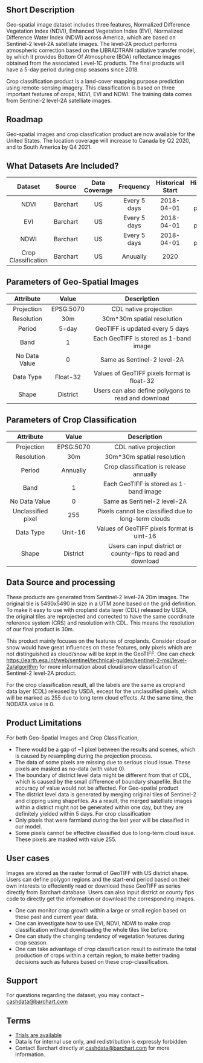 ## Short Description

Geo-spatial image dataset includes three features, Normalized Difference Vegetation Index (NDVI), Enhanced Vegetation Index (EVI), Normalized Difference Water Index (NDWI) across America, which are based on Sentinel-2 level-2A satelliate images. The level-2A product performs atmospheric correction based on the LIBRADTRAN radiative transfer model, by which it provides Bottom Of Atmosphere (BOA) reflectance images obtained from the associated Level-1C products. The final products will have a 5-day period during crop seasons since 2018.

Crop classification product is a land-cover mapping purpose prediction using remote-sensing imagery. This classification is based on three important features of crops, NDVI, EVI and NDWI. The training data comes from Sentinel-2 level-2A satelliate images.


## Roadmap
Geo-spatial images and crop classfication product are now available for the United States. The location coverage will increase to Canada by Q2 2020, and to South America by Q4 2021.


## What Datasets Are Included?

|Dataset                 | Source                            | Data Coverage    | Frequency | Historical Start  | Historical End | Format | range |
| :---------------------: | :----------: | :----------: | :-----------: |:-----------: |:-----------: |:-----------:|:-----------:
| NDVI | Barchart | US |Every 5 days| 2018-04-01  | At present  | Raster, Geotiff | -1~1 |
| EVI | Barchart | US |Every 5 days| 2018-04-01  | At present  | Raster, Geotiff | -1~1 |
| NDWI | Barchart | US |Every 5 days| 2018-04-01  | At present   | Raster, Geotiff | -1~1 |
| Crop Classification| Barchart | US | Anuually | 2020  | 2020  | Raster, Geotiff | 0~255 |


## Parameters of Geo-Spatial Images

|Attribute                 | Value                            | Description | 
| :---------------------: | :----------: | :----------: 
| Projection | EPSG:5070 | CDL native projection |
| Resolution | 30m | 30m*30m spatial resolution |
| Period | 5-day | GeoTIFF is updated every 5 days |
| Band | 1 | Each GeoTIFF is stored as 1-band image |
| No Data Value| 0 | Same as Sentinel-2 level-2A |
| Data Type| Float-32 | Values of GeoTIFF pixels format is float-32 |
| Shape | District | Users can also define polygons to read and download |


## Parameters of Crop Classification

|Attribute                 | Value                            | Description    | 
| :---------------------: | :----------: | :----------: 
| Projection | EPSG:5070 | CDL native projection |
| Resolution | 30m | 30m*30m spatial resolution |
| Period | Annually | Crop classification is release annually |
| Band | 1 | Each GeoTIFF is stored as 1-band image |
| No Data Value| 0 | Same as Sentinel-2 level-2A |
| Unclassified pixel| 255 | Pixels cannot be classified due to long-term clouds |
| Data Type| Unit-16 | Values of GeoTIFF pixels format is uint-16 |
| Shape | District | Users can input district or county-fips to read and download |


## Data Source and processing
These products are generated from Sentinel-2 level-2A 20m images. The original tile is 5490x5490 in size in a UTM zone based on the grid definition. To make it easy to use with cropland data layer (CDL) released by USDA, the original tiles are reprojected and corrected to have the same coordinate reference system (CRS) and resolution with CDL. This means the resolution of our final product is 30m.

This product mainly focuses on the features of croplands. Consider cloud or snow would have great influences on these features, only pixels which are not distinguished as cloud/snow will be kept in the GeoTIFF. One can check https://earth.esa.int/web/sentinel/technical-guides/sentinel-2-msi/level-2a/algorithm for more information about cloud/snow classification of Sentinel-2 level-2A product.

For the crop classification result, all the labels are the same as cropland data layer (CDL) released by USDA, except for the unclassified pixels, which will be marked as 255 due to long term cloud effects. At the same time, the NODATA value is 0.

<!--
## API Structure
|Attribute                 | Value                            | Description    | 
| :---------------------: | :----------: | :----------: 
| Start Date | 20180401 etc | Start date of downloading period |
| End Date | 20181028 etc | End date of downloading period |
| State | IL etc | State abbreviation |
| District | 10 etc | District code of state |
| County_fips | 0 | County_fips code |
| Polygon | (Python format polygon) | Polygon region of interest |
-->

## Product Limitations
For both Geo-Spatial Images and Crop Classification,
* There would be a gap of ~1 pixel between the results and scenes, which is caused by resampling during the projection process.
* The data of some pixels are missing due to serious cloud issue. These pixels are masked as no-data (with value 0).
* The boundary of district level data might be different from that of CDL, which is caused by the small difference of boundary shapefile. But the accuracy of value would not be affected.
For Geo-spatial product
* The district level data is generated by merging original tiles of Sentinel-2 and clipping using shapefiles. As a result, the merged satelliate images within a district might not be generated within one day, but they are definitely yielded within 5 days.
For crop classification
* Only pixels that were farmland during the last year will be classified in our model. 
* Some pixels cannot be effective classified due to long-term cloud issue. These pixels are masked with value 255.

## User cases
Images are stored as the raster format of GeoTIFF with US district shape. Users can define polygon regions and the start-end period based on their own interests to effeciently read or download these GeoTIFF as series directly from Barchart database. Users can also input district or county fips code to directly get the information or download the corresponding images.
* One can monitor crop growth within a large or small region based on these past and current year data.
* One can investigate how to use EVI, NDVI, NDWI to make crop classification without downloading the whole tiles like before.
* One can study the changing tendency of vegetation features during crop season.
* One can take advantage of crop classification result to estimate the total production of crops within a certain region, to make better trading decisions such as futures based on these crop-classification.


## Support
For questions regarding the dataset, you may contact – cashdata@barchart.com


## Terms

* [Trials are available](https://www.barchart.com/cmdty/contact)
* Data is for internal use only, and redistribution is expressly forbidden
* Contact Barchart directly at cashdata@barchart.com for more information.


